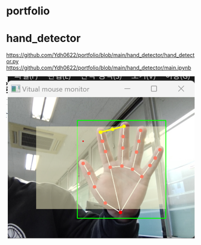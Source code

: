 # portfolio

# hand_detector
https://github.com/Ydh0622/portfolio/blob/main/hand_detector/hand_detector.py
https://github.com/Ydh0622/portfolio/blob/main/hand_detector/main.ipynb

![image](https://github.com/Ydh0622/portfolio/blob/main/hand_detector/hand_detector.png)

#
